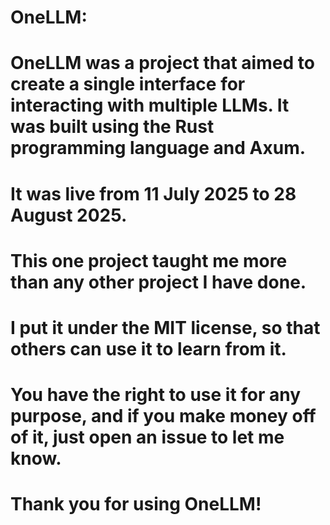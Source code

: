 # OneLLM:

# OneLLM was a project that aimed to create a single interface for interacting with multiple LLMs. It was built using the Rust programming language and Axum.
# It was live from 11 July 2025 to 28 August 2025.
# This one project taught me more than any other project I have done.
# I put it under the MIT license, so that others can use it to learn from it.
# You have the right to use it for any purpose, and if you make money off of it, just open an issue to let me know.

# Thank you for using OneLLM!
